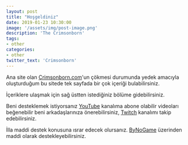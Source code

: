 ```yaml
---
layout: post
title: "Hoşgeldiniz"
date: 2019-01-23 10:30:00
image: '/assets/img/post-image.png'
description: 'The Crimsonborn'
tags:
- other
categories:
- other
twitter_text: 'Crimsonborn'
---
```


Ana site olan [Crimsonborn.com](https://crimsonborn.com)'un çökmesi durumunda yedek amacıyla oluşturduğum bu sitede tek sayfada bir çok içeriği bulabilirsiniz.

İçeriklere ulaşmak için sağ üstten istediğiniz bölüme gidebilirsiniz.

Beni desteklemek istiyorsanız [YouTube](https://www.youtube.com/TheCrimsonborn) kanalıma abone olabilir videoları beğenebilir beni arkadaşlarınıza önerebilirsiniz, [Twitch](https://www.twitch.tv/thecrimsonborn) kanalımı takip edebilirsiniz.

İlla maddi destek konusuna ısrar edecek olursanız. [ByNoGame](https://www.bynogame.com/destekle/thecrimsonborn) üzerinden maddi olarak destekleyebilirsiniz.